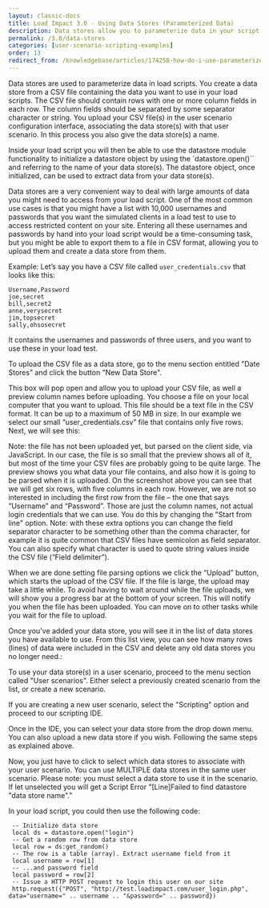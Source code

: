 ```yaml
---
layout: classic-docs
title: Load Impact 3.0 - Using Data Stores (Parameterized Data)
description: Data stores allow you to parameterize data in your script.  User Logins, URLs and form data are just some examples.
permalink: /3.0/data-stores
categories: [user-scenario-scripting-examples]
order: 13
redirect_from: /knowledgebase/articles/174258-how-do-i-use-parameterized-data-data-stores
---
```



Data stores are used to parameterize data in load scripts. You create a data store from a CSV file containing the data you want to use in your load scripts. The CSV file should contain rows with one or more column fields in each row. The column fields should be separated by some separator character or string. You upload your CSV file(s) in the user scenario configuration interface, associating the data store(s) with that user scenario. In this process you also give the data store(s) a name.

Inside your load script you will then be able to use the datastore module functionality to initialize a datastore object by using the `datastore.open()`` and referring to the name of your data store(s). The datastore object, once initialized, can be used to extract data from your data store(s).

Data stores are a very convenient way to deal with large amounts of data you might need to access from your load script. One of the most common use cases is that you might have a list with 10,000 usernames and passwords that you want the simulated clients in a load test to use to access restricted content on your site. Entering all these usernames and passwords by hand into your load script would be a time-consuming task, but you might be able to export them to a file in CSV format, allowing you to upload them and create a data store from them.

Example:
Let’s say you have a CSV file called `user_credentials.csv` that looks like this:
```
Username,Password
joe,secret
bill,secret2
anne,verysecret
jim,topsecret
sally,ohsosecret
```
It contains the usernames and passwords of three users, and you want to use these in your load test.

To upload the CSV file as a data store, go to the menu section entitled "Date Stores" and click the button "New Data Store".





This box will pop open and allow you to upload your CSV file, as well a preview column names before uploading. You choose a file on your local computer that you want to upload. This file should be a text file in the CSV format. It can be up to a maximum of 50 MB in size. In our example we select our small “user_credentials.csv” file that contains only five rows. Next, we will see this:




Note: the file has not been uploaded yet, but parsed on the client side, via JavaScript. In our case, the file is so small that the preview shows all of it, but most of the time your CSV files are probably going to be quite large. The preview shows you what data your file contains, and also how it is going to be parsed when it is uploaded. On the screenshot above you can see that we will get six rows, with five columns in each row. However, we are not so interested in including the first row from the file – the one that says “Username” and “Password”. Those are just the column names, not actual login credentials that we can use. You do this by changing the "Start from line" option.
Note: with these extra options you can change the field separator character to be something other than the comma character, for example it is quite common that CSV files have semicolon as field separator. You can also specify what character is used to quote string values inside the CSV file (“Field delimiter”).

When we are done setting file parsing options we click the “Upload” button, which starts the upload of the CSV file. If the file is large, the upload may take a little while. To avoid having to wait around while the file uploads, we will show you a progress bar at the bottom of your screen. This will notify you when the file has been uploaded. You can move on to other tasks while you wait for the file to upload.



Once you've added your data store, you will see it in the list of data stores you have available to use. From this list view, you can see how many rows (lines) of data were included in the CSV and delete any old data stores you no longer need.:


To use your data store(s) in a user scenario, proceed to the menu section called "User scenarios". Either select a previously created scenario from the list, or create a new scenario.

If you are creating a new user scenario, select the "Scripting" option and proceed to our scripting IDE.




Once in the IDE, you can select your data store from the drop down menu. You can also upload a new data store if you wish. Following the same steps as explained above.


Now, you just have to click to select which data stores to associate with your user scenario. You can use MULTIPLE data stores in the same user scenario. Please note: you must select a data store to use it in the scenario. If let unselected you will get a Script Error "[Line]Failed to find datastore "data store name"."

In your load script, you could then use the following code:
```
 -- Initialize data store
 local ds = datastore.open("login")
 -- Get a random row from data store
 local row = ds:get_random()
 -- The row is a table (array). Extract username field from it
 local username = row[1]
 -- ...and password field
 local password = row[2]
 -- Issue a HTTP POST request to login this user on our site
 http.request({"POST", "http://test.loadimpact.com/user_login.php", data="username=" .. username .. "&password=" .. password})
```
